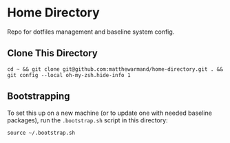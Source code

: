 # Home Directory

Repo for dotfiles management and baseline system config.

## Clone This Directory

```shell
cd ~ && git clone git@github.com:matthewarmand/home-directory.git . && git config --local oh-my-zsh.hide-info 1
```

## Bootstrapping

To set this up on a new machine (or to update one with needed baseline packages),
run the `.bootstrap.sh` script in this directory:

```shell
source ~/.bootstrap.sh
```
